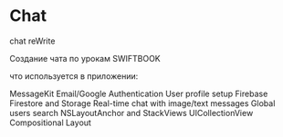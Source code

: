 # Chat
chat reWrite


Создание чата по урокам SWIFTBOOK

что используется в приложении:

MessageKit
Email/Google Authentication
User profile setup
Firebase Firestore and Storage
Real-time chat with image/text messages
Global users search
NSLayoutAnchor and StackViews
UICollectionView Compositional Layout
